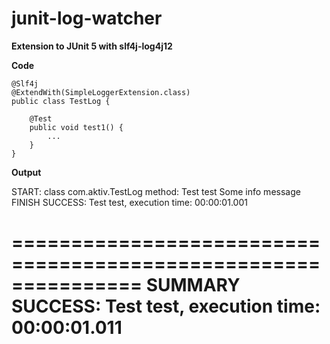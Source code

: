 # junit-log-watcher
**Extension to JUnit 5 with slf4j-log4j12**

**Code**

```
@Slf4j
@ExtendWith(SimpleLoggerExtension.class)
public class TestLog {
	
	@Test
	public void test1() {
		...
	}
}
```

**Output**

START: class com.aktiv.TestLog method: Test test
Some info message
FINISH SUCCESS: Test test, execution time: 00:00:01.001

===============================================================
SUMMARY SUCCESS: Test test, execution time: 00:00:01.011
===============================================================